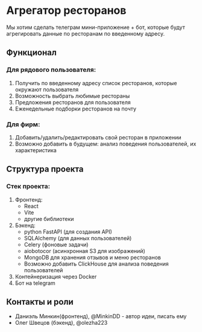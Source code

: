 # Агрегатор ресторанов

Мы хотим сделать телеграм мини-приложение + бот, которые будут агрегировать данные по ресторанам по введенному адресу.

## Функционал

### Для рядового пользователя:
1. Получить по введенному адресу список ресторанов, которые окружают пользователя
2. Возможность выбрать любимые рестораны
3. Предложения ресторанов для пользователя
4. Еженедельные подборки ресторанов на почту

### Для фирм:
1. Добавить/удалить/редактировать свой ресторан в приложении
2. Возможно добавить в будущем: анализ поведения пользователей, их характеристика

## Структура проекта

### Стек проекта:

1. Фронтенд: 
   - React
   - Vite
   - другие библиотеки
2. Бэкенд: 
   - python FastAPI (для создания API)
   - SQLAlchemy (для данных пользователей)
   - Celery (фоновые задачи) 
   - aiobotocor (асинхронная S3 для изображений)
   - MongoDB для хранения отзывов и меню ресторанов
   - Возможно добавить ClickHouse для анализа поведения пользователей
3. Контейнеризация через Docker
4. Бот на telegram


## Контакты и роли

- Даниэль Минкин(фронтенд), @MinkinDD - автор идеи, писать ему
- Олег Швецов (бэкенд), @olezha223 
